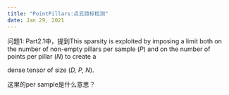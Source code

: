 ```yaml
---
title: "PointPillars:点云目标检测"
date: Jan 29, 2021
---
```

问题1: Part2.1中，提到This sparsity is exploited by imposing a limit both on the number of non-empty pillars per sample (*P*) and on the number of points per pillar (*N*) to create a

dense tensor of size (*D, P, N*).

这里的per sample是什么意思？

